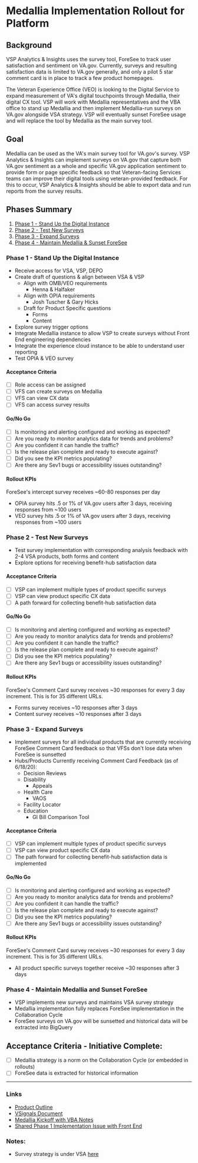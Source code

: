 # Medallia Implementation Rollout for Platform

## Background
VSP Analytics & Insights uses the survey tool, ForeSee to track user satisfaction and sentiment on VA.gov. Currently, surveys and resulting satisfaction data is limited to VA.gov generally, and only a pilot 5 star comment card is in place to track a few product homepages.

The Veteran Experience Office (VEO) is looking to the Digital Service to expand measurement of VA's digital touchpoints through Medallia, their digital CX tool. VSP will work with Medallia representatives and the VBA office to stand up Medallia and then implement Medallia-run surveys on VA.gov alongside VSA strategy. VSP will eventually sunset ForeSee usage and will replace the tool by Medallia as the main survey tool.

## Goal
Medallia can be used as the VA's main survey tool for VA.gov's survey. VSP Analytics & Insights can implement surveys on VA.gov that capture both VA.gov sentiment as a whole and specific VA.gov application sentiment to provide form or page specific feedback so that Veteran-facing Services teams can improve their digital tools using veteran-provided feedback. For this to occur, VSP Analytics & Insights should be able to export data and run reports from the survey results.

## Phases Summary

1. [Phase 1 - Stand Up the Digital Instance](#phase-1---stand-up-the-digital-instance)
2. [Phase 2 - Test New Surveys](#phase-2---test-new-surveys)
3. [Phase 3 - Expand Surveys](#phase-3---expand-surveys)
4. [Phase 4 - Maintain Medallia & Sunset ForeSee](#phase-4---maintain-medallia-and-sunset-foresee)

### Phase 1 - Stand Up the Digital Instance
- Receive access for VSA, VSP, DEPO
- Create draft of questions & align between VSA & VSP
    - Align with OMB/VEO requirements
		- Henna & Halfaker
    - Align with OPIA requirements
		- Josh Tuscher & Gary Hicks
    - Draft for Product Specific questions
		- Forms
		- Content
- Explore survey trigger options
- Integrate Medallia instance to allow VSP to create surveys without Front End engineering dependencies
- Integrate the experience cloud instance to be able to understand user reporting
- Test OPIA & VEO survey

#### Acceptance Criteria
- [ ] Role access can be assigned
- [ ] VFS can create surveys on Medallia
- [ ] VFS can view CX data
- [ ] VFS can access survey results
#### Go/No Go
- [ ] Is monitoring and alerting configured and working as expected?
- [ ] Are you ready to monitor analytics data for trends and problems?
- [ ] Are you confident it can handle the traffic?
- [ ] Is the release plan complete and ready to execute against?
- [ ] Did you see the KPI metrics populating?
- [ ] Are there any Sev1 bugs or accessibility issues outstanding?
#### Rollout KPIs
ForeSee's intercept survey receives ~60-80 responses per day
- OPIA survey hits .5 or 1% of VA.gov users after 3 days, receiving responses from ~100 users
- VEO survey hits .5 or 1% of VA.gov users after 3 days, receiving responses from ~100 users

### Phase 2 - Test New Surveys
- Test survey implementation with corresponding analysis feedback with 2-4 VSA products, both forms and content
- Explore options for receiving benefit-hub satisfaction data

#### Acceptance Criteria
- [ ] VSP can implement multiple types of product specific surveys
- [ ] VSP can view product specific CX data
- [ ] A path forward for collecting benefit-hub satisfaction data
#### Go/No Go
- [ ] Is monitoring and alerting configured and working as expected?
- [ ] Are you ready to monitor analytics data for trends and problems?
- [ ] Are you confident it can handle the traffic?
- [ ] Is the release plan complete and ready to execute against?
- [ ] Did you see the KPI metrics populating?
- [ ] Are there any Sev1 bugs or accessibility issues outstanding?
#### Rollout KPIs
ForeSee's Comment Card survey receives ~30 responses for every 3 day increment. This is for 35 different URLs.
- Forms survey receives ~10 responses after 3 days
- Content survey receives ~10 responses after 3 days

### Phase 3 - Expand Surveys
- Implement surveys for all individual products that are currently receiving ForeSee Comment Card feedback so that VFSs don't lose data when ForeSee is sunsetted
- Hubs/Products Currently receiving Comment Card Feedback (as of 6/18/20):
    - Decision Reviews
    - Disability
       - Appeals
    -  Health Care
       - VAOS
    -  Facility Locator
    -  Education
       -  GI Bill Comparison Tool

#### Acceptance Criteria
- [ ] VSP can implement multiple types of product specific surveys
- [ ] VSP can view product specific CX data
- [ ] The path forward for collecting benefit-hub satisfaction data is implemented
#### Go/No Go
- [ ] Is monitoring and alerting configured and working as expected?
- [ ] Are you ready to monitor analytics data for trends and problems?
- [ ] Are you confident it can handle the traffic?
- [ ] Is the release plan complete and ready to execute against?
- [ ] Did you see the KPI metrics populating?
- [ ] Are there any Sev1 bugs or accessibility issues outstanding?
#### Rollout KPIs
ForeSee's Comment Card survey receives ~30 responses for every 3 day increment. This is for 35 different URLs.
- All product specific surveys together receive ~30 responses after 3 days

### Phase 4 - Maintain Medallia and Sunset ForeSee
- VSP implements new surveys and maintains VSA survey strategy
- Medallia implementation fully replaces ForeSee implementation in the Collaboration Cycle
- ForeSee surveys on VA.gov will be sunsetted and historical data will be extracted into BigQuery

## Acceptance Criteria - Initiative Complete:
- [ ] Medallia strategy is a norm on the Collaboration Cycle (or embedded in rollouts)
- [ ] ForeSee data is extracted for historical information
---

### Links
- [Product Outline](https://github.com/department-of-veterans-affairs/va.gov-team/blob/master/platform/analytics/medallia-product-outline.md)
- [VSignals Document](https://github.com/department-of-veterans-affairs/va.gov-team/blob/master/teams/vsp/teams/insights-analytics/analytics-tools/vsignals.md)
- [Medallia Kickoff with VBA Notes](https://github.com/department-of-veterans-affairs/va.gov-team/issues/4649#issuecomment-576377268)
- [Shared Phase 1 Implementation Issue with Front End](https://github.com/department-of-veterans-affairs/va.gov-team/blob/master/teams/vsp/teams/insights-analytics/analytics-tools/vsignals.md)

### Notes:
- Survey strategy is under VSA [here](https://docs.google.com/document/d/1KCvHwlIaoEzpg9xjUsGu1raEORXh1jJKyWULi7jZMUw/edit)
